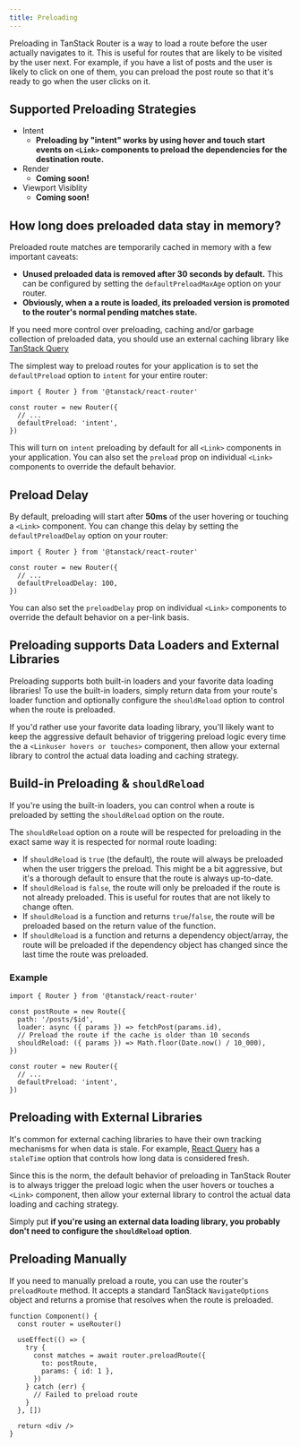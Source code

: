 ```yaml
---
title: Preloading
---
```


Preloading in TanStack Router is a way to load a route before the user actually navigates to it. This is useful for routes that are likely to be visited by the user next. For example, if you have a list of posts and the user is likely to click on one of them, you can preload the post route so that it's ready to go when the user clicks on it.

## Supported Preloading Strategies

- Intent
  - **Preloading by "intent" works by using hover and touch start events on `<Link>` components to preload the dependencies for the destination route.**
- Render
  - **Coming soon!**
- Viewport Visiblity
  - **Coming soon!**

## How long does preloaded data stay in memory?

Preloaded route matches are temporarily cached in memory with a few important caveats:

- **Unused preloaded data is removed after 30 seconds by default.** This can be configured by setting the `defaultPreloadMaxAge` option on your router.
- **Obviously, when a a route is loaded, its preloaded version is promoted to the router's normal pending matches state.**

If you need more control over preloading, caching and/or garbage collection of preloaded data, you should use an external caching library like [TanStack Query](https://react-query.tanstack.com)

The simplest way to preload routes for your application is to set the `defaultPreload` option to `intent` for your entire router:

```tsx
import { Router } from '@tanstack/react-router'

const router = new Router({
  // ...
  defaultPreload: 'intent',
})
```

This will turn on `intent` preloading by default for all `<Link>` components in your application. You can also set the `preload` prop on individual `<Link>` components to override the default behavior.

## Preload Delay

By default, preloading will start after **50ms** of the user hovering or touching a `<Link>` component. You can change this delay by setting the `defaultPreloadDelay` option on your router:

```tsx
import { Router } from '@tanstack/react-router'

const router = new Router({
  // ...
  defaultPreloadDelay: 100,
})
```

You can also set the `preloadDelay` prop on individual `<Link>` components to override the default behavior on a per-link basis.

## Preloading supports Data Loaders and External Libraries

Preloading supports both built-in loaders and your favorite data loading libraries! To use the built-in loaders, simply return data from your route's loader function and optionally configure the `shouldReload` option to control when the route is preloaded.

If you'd rather use your favorite data loading library, you'll likely want to keep the aggressive default behavior of triggering preload logic every time the a `<Linkuser hovers or touches>` component, then allow your external library to control the actual data loading and caching strategy.

## Build-in Preloading & `shouldReload`

If you're using the built-in loaders, you can control when a route is preloaded by setting the `shouldReload` option on the route.

The `shouldReload` option on a route will be respected for preloading in the exact same way it is respected for normal route loading:

- If `shouldReload` is `true` (the default), the route will always be preloaded when the user triggers the preload. This might be a bit aggressive, but it's a thorough default to ensure that the route is always up-to-date.
- If `shouldReload` is `false`, the route will only be preloaded if the route is not already preloaded. This is useful for routes that are not likely to change often.
- If `shouldReload` is a function and returns `true`/`false`, the route will be preloaded based on the return value of the function.
- If `shouldReload` is a function and returns a dependency object/array, the route will be preloaded if the dependency object has changed since the last time the route was preloaded.

### Example

```tsx
import { Router } from '@tanstack/react-router'

const postRoute = new Route({
  path: '/posts/$id',
  loader: async ({ params }) => fetchPost(params.id),
  // Preload the route if the cache is older than 10 seconds
  shouldReload: ({ params }) => Math.floor(Date.now() / 10_000),
})

const router = new Router({
  // ...
  defaultPreload: 'intent',
})
```

## Preloading with External Libraries

It's common for external caching libraries to have their own tracking mechanisms for when data is stale. For example, [React Query](https://react-query.tanstack.com) has a `staleTime` option that controls how long data is considered fresh.

Since this is the norm, the default behavior of preloading in TanStack Router is to always trigger the preload logic when the user hovers or touches a `<Link>` component, then allow your external library to control the actual data loading and caching strategy.

Simply put **if you're using an external data loading library, you probably don't need to configure the `shouldReload` option**.

## Preloading Manually

If you need to manually preload a route, you can use the router's `preloadRoute` method. It accepts a standard TanStack `NavigateOptions` object and returns a promise that resolves when the route is preloaded.

```tsx
function Component() {
  const router = useRouter()

  useEffect(() => {
    try {
      const matches = await router.preloadRoute({
        to: postRoute,
        params: { id: 1 },
      })
    } catch (err) {
      // Failed to preload route
    }
  }, [])

  return <div />
}
```
